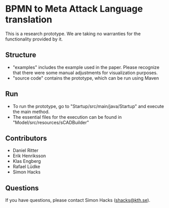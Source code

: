 # BPMN to Meta Attack Language translation

This is a research prototype. We are taking no warranties for the functionality provided by it.

## Structure

- "examples" includes the example used in the paper. Please recognize that there were some manual adjustments for visualization purposes.
- "source code" contains the prototype, which can be run using Maven

## Run

- To run the prototype, go to "Startup/src/main/java/Startup" and execute the main method.
- The essential files for the execution can be found in "Model/src/resources/sCADBuilder"

## Contributors

- Daniel Ritter
- Erik Henriksson
- Klas Engberg
- Rafael Lüdke
- Simon Hacks

## Questions

If you have questions, please contact Simon Hacks (shacks@kth.se).